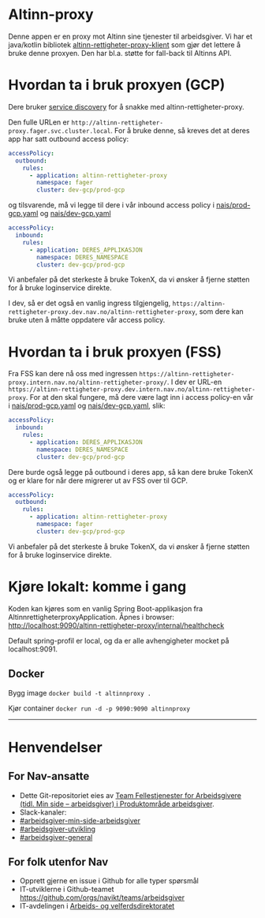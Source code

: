 Altinn-proxy
============

Denne appen er en proxy mot Altinn sine tjenester til arbeidsgiver. 
Vi har et java/kotlin bibliotek [altinn-rettigheter-proxy-klient](https://github.com/navikt/altinn-rettigheter-proxy-klient) som gjør det lettere å bruke denne proxyen. Den har
bl.a. støtte for fall-back til Altinns API.

# Hvordan ta i bruk proxyen (GCP)
Dere bruker [service discovery](https://doc.nais.io/clusters/service-discovery/) for å snakke med altinn-rettigheter-proxy. 

Den fulle URLen er `http://altinn-rettigheter-proxy.fager.svc.cluster.local`. For å bruke denne, så kreves
det at deres app har satt outbound access policy:
```yaml
accessPolicy:
  outbound:
    rules:
      - application: altinn-rettigheter-proxy
        namespace: fager
        cluster: dev-gcp/prod-gcp
```
og tilsvarende, må vi legge til dere i vår inbound access policy i [nais/prod-gcp.yaml](https://github.com/navikt/altinn-rettigheter-proxy/blob/master/nais/prod-gcp.yaml) og [nais/dev-gcp.yaml](https://github.com/navikt/altinn-rettigheter-proxy/blob/master/nais/dev-gcp.yaml)
```yaml
accessPolicy:
  inbound:
    rules:
      - application: DERES_APPLIKASJON
        namespace: DERES_NAMESPACE
        cluster: dev-gcp/prod-gcp
```

Vi anbefaler på det sterkeste å bruke TokenX, da vi ønsker å fjerne støtten for å bruke loginservice direkte.

I dev, så er det også en vanlig ingress tilgjengelig, `https://altinn-rettigheter-proxy.dev.nav.no/altinn-rettigheter-proxy`, som dere kan bruke uten å måtte oppdatere vår access policy.

# Hvordan ta i bruk proxyen (FSS)
Fra FSS kan dere nå oss med ingressen `https://altinn-rettigheter-proxy.intern.nav.no/altinn-rettigheter-proxy/`. I dev er URL-en `https://altinn-rettigheter-proxy.dev.intern.nav.no/altinn-rettigheter-proxy`.
For at den skal fungere, må dere være lagt inn i access policy-en vår i [nais/prod-gcp.yaml](https://github.com/navikt/altinn-rettigheter-proxy/blob/master/nais/prod-gcp.yaml) og [nais/dev-gcp.yaml](https://github.com/navikt/altinn-rettigheter-proxy/blob/master/nais/dev-gcp.yaml), slik:
```yaml
accessPolicy:
  inbound:
    rules:
      - application: DERES_APPLIKASJON
        namespace: DERES_NAMESPACE
        cluster: dev-gcp/prod-gcp
```
Dere burde også legge på outbound i deres app, så kan dere bruke TokenX og er klare for når dere migrerer ut av FSS over til GCP.
```yaml
accessPolicy:
  outbound:
    rules:
      - application: altinn-rettigheter-proxy
        namespace: fager
        cluster: dev-gcp/prod-gcp
```

Vi anbefaler på det sterkeste å bruke TokenX, da vi ønsker å fjerne støtten for å bruke loginservice direkte.




# Kjøre lokalt: komme i gang

Koden kan kjøres som en vanlig Spring Boot-applikasjon fra AltinnrettigheterproxyApplication.
 Åpnes i browser: [http://localhost:9090/altinn-rettigheter-proxy/internal/healthcheck](http://localhost:9090/altinn-rettigheter-proxy/internal/healthcheck)

 Default spring-profil er local, og da er alle avhengigheter mocket på localhost:9091. 

## Docker
Bygg image
`docker build -t altinnproxy .`

Kjør container
`docker run -d -p 9090:9090 altinnproxy`

---

# Henvendelser

## For Nav-ansatte
* Dette Git-repositoriet eies av [Team Fellestjenester for Arbeidsgivere (tidl. Min side – arbeidsgiver)  i Produktområde arbeidsgiver](https://navno.sharepoint.com/sites/intranett-prosjekter-og-utvikling/SitePages/Produktomr%C3%A5de-arbeidsgiver.aspx).
* Slack-kanaler:
 * [#arbeidsgiver-min-side-arbeidsgiver](https://nav-it.slack.com/archives/CCNAY9FGF)
 * [#arbeidsgiver-utvikling](https://nav-it.slack.com/archives/CD4MES6BB)
 * [#arbeidsgiver-general](https://nav-it.slack.com/archives/CCM649PDH)

## For folk utenfor Nav
* Opprett gjerne en issue i Github for alle typer spørsmål
* IT-utviklerne i Github-teamet https://github.com/orgs/navikt/teams/arbeidsgiver
* IT-avdelingen i [Arbeids- og velferdsdirektoratet](https://www.nav.no/no/NAV+og+samfunn/Kontakt+NAV/Relatert+informasjon/arbeids-og-velferdsdirektoratet-kontorinformasjon)